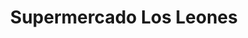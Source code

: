 ---
title: "Supermercado Los Leones"
url: /san-antonio/supermercado-los-leones/
shop: Supermarkt
---